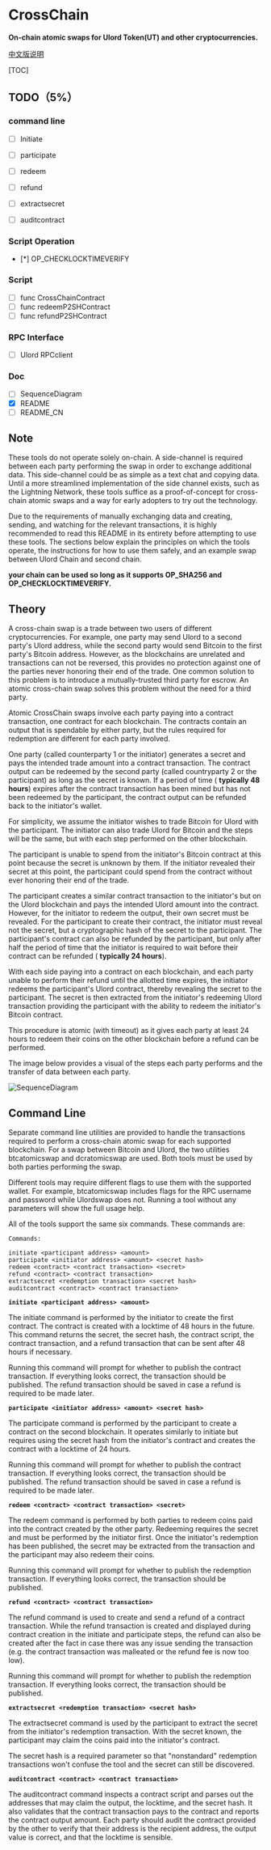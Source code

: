# CrossChain
**On-chain atomic swaps for Ulord Token(UT) and other cryptocurrencies.**

[中文版说明](https://github.com/UlordChain/CrossChain/blob/master/README_CN.md)



[TOC]



## TODO（5%）

### command line
- [ ] Initiate

- [ ] participate

- [ ] redeem

- [ ] refund

- [ ] extractsecret

- [ ] auditcontract

### Script Operation
- [*] OP_CHECKLOCKTIMEVERIFY

### Script
- [ ] func CrossChainContract
- [ ] func redeemP2SHContract
- [ ] func refundP2SHContract
### RPC Interface
- [ ] Ulord RPCclient
### Doc
- [ ] SequenceDiagram
- [x] README
- [ ] README_CN

## Note
These tools do not operate solely on-chain. A side-channel is required between each party performing the swap in order to exchange additional data. This side-channel could be as simple as a text chat and copying data. Until a more streamlined implementation of the side channel exists, such as the Lightning Network, these tools suffice as a proof-of-concept for cross-chain atomic swaps and a way for early adopters to try out the technology.

Due to the requirements of manually exchanging data and creating, sending, and watching for the relevant transactions, it is highly recommended to read this README in its entirety before attempting to use these tools. The sections below explain the principles on which the tools operate, the instructions for how to use them safely, and an example swap between Ulord Chain and second chain.

**your chain can be used so long as it supports OP_SHA256 and OP_CHECKLOCKTIMEVERIFY.**

## Theory

A cross-chain swap is a trade between two users of different cryptocurrencies. For example, one party may send Ulord to a second party's Ulord address, while the second party would send Bitcoin to the first party's Bitcoin address. However, as the blockchains are unrelated and transactions can not be reversed, this provides no protection against one of the parties never honoring their end of the trade. One common solution to this problem is to introduce a mutually-trusted third party for escrow. An atomic cross-chain swap solves this problem without the need for a third party.

Atomic CrossChain swaps involve each party paying into a contract transaction, one contract for each blockchain. The contracts contain an output that is spendable by either party, but the rules required for redemption are different for each party involved.

One party (called counterparty 1 or the initiator) generates a secret and pays the intended trade amount into a contract transaction. The contract output can be redeemed by the second party (called countryparty 2 or the participant) as long as the secret is known. If a period of time ( **typically 48 hours**) expires after the contract transaction has been mined but has not been redeemed by the participant, the contract output can be refunded back to the initiator's wallet.

For simplicity, we assume the initiator wishes to trade Bitcoin for Ulord with the participant. The initiator can also trade Ulord for Bitcoin and the steps will be the same, but with each step performed on the other blockchain.

The participant is unable to spend from the initiator's Bitcoin contract at this point because the secret is unknown by them. If the initiator revealed their secret at this point, the participant could spend from the contract without ever honoring their end of the trade.

The participant creates a similar contract transaction to the initiator's but on the Ulord blockchain and pays the intended Ulord amount into the contract. However, for the initiator to redeem the output, their own secret must be revealed. For the participant to create their contract, the initiator must reveal not the secret, but a cryptographic hash of the secret to the participant. The participant's contract can also be refunded by the participant, but only after half the period of time that the initiator is required to wait before their contract can be refunded ( **typically 24 hours**).

With each side paying into a contract on each blockchain, and each party unable to perform their refund until the allotted time expires, the initiator redeems the participant's Ulord contract, thereby revealing the secret to the participant. The secret is then extracted from the initiator's redeeming Ulord transaction providing the participant with the ability to redeem the initiator's Bitcoin contract.

This procedure is atomic (with timeout) as it gives each party at least 24 hours to redeem their coins on the other blockchain before a refund can be performed.

The image below provides a visual of the steps each party performs and the transfer of data between each party.

![SequenceDiagram](https://github.com/UlordChain/CrossChain/blob/master/CrossChain%E2%80%98s%20SequenceDiagram_EN.jpg)

## Command Line
Separate command line utilities are provided to handle the transactions required to perform a cross-chain atomic swap for each supported blockchain. For a swap between Bitcoin and Ulord, the two utilities btcatomicswap and dcratomicswap are used. Both tools must be used by both parties performing the swap.

Different tools may require different flags to use them with the supported wallet. For example, btcatomicswap includes flags for the RPC username and password while Ulordswap does not. Running a tool without any parameters will show the full usage help.

All of the tools support the same six commands. These commands are:

  ```
Commands:

  initiate <participant address> <amount>
  participate <initiator address> <amount> <secret hash>
  redeem <contract> <contract transaction> <secret>
  refund <contract> <contract transaction>
  extractsecret <redemption transaction> <secret hash>
  auditcontract <contract> <contract transaction>
  ```
**`initiate <participant address> <amount>`**

The initiate command is performed by the initiator to create the first contract. The contract is created with a locktime of 48 hours in the future. This command returns the secret, the secret hash, the contract script, the contract transaction, and a refund transaction that can be sent after 48 hours if necessary.

Running this command will prompt for whether to publish the contract transaction. If everything looks correct, the transaction should be published. The refund transaction should be saved in case a refund is required to be made later.

**`participate <initiator address> <amount> <secret hash>`**

The participate command is performed by the participant to create a contract on the second blockchain. It operates similarly to initiate but requires using the secret hash from the initiator's contract and creates the contract with a locktime of 24 hours.

Running this command will prompt for whether to publish the contract transaction. If everything looks correct, the transaction should be published. The refund transaction should be saved in case a refund is required to be made later.

**`redeem <contract> <contract transaction> <secret>`**

The redeem command is performed by both parties to redeem coins paid into the contract created by the other party. Redeeming requires the secret and must be performed by the initiator first. Once the initiator's redemption has been published, the secret may be extracted from the transaction and the participant may also redeem their coins.

Running this command will prompt for whether to publish the redemption transaction. If everything looks correct, the transaction should be published.

**`refund <contract> <contract transaction>`**

The refund command is used to create and send a refund of a contract transaction. While the refund transaction is created and displayed during contract creation in the initiate and participate steps, the refund can also be created after the fact in case there was any issue sending the transaction (e.g. the contract transaction was malleated or the refund fee is now too low).

Running this command will prompt for whether to publish the redemption transaction. If everything looks correct, the transaction should be published.

**`extractsecret <redemption transaction> <secret hash>`**

The extractsecret command is used by the participant to extract the secret from the initiator's redemption transaction. With the secret known, the participant may claim the coins paid into the initiator's contract.

The secret hash is a required parameter so that "nonstandard" redemption transactions won't confuse the tool and the secret can still be discovered.

**`auditcontract <contract> <contract transaction>`**

The auditcontract command inspects a contract script and parses out the addresses that may claim the output, the locktime, and the secret hash. It also validates that the contract transaction pays to the contract and reports the contract output amount. Each party should audit the contract provided by the other to verify that their address is the recipient address, the output value is correct, and that the locktime is sensible.

